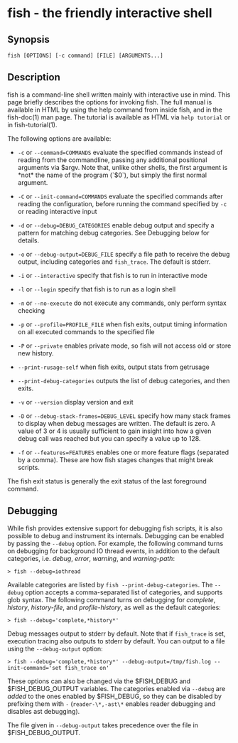# fish - the friendly interactive shell

## Synopsis

```
fish [OPTIONS] [-c command] [FILE] [ARGUMENTS...]
```

## Description

fish is a command-line shell written mainly with interactive use in mind. This page briefly describes the options for invoking fish. The full manual is available in HTML by using the help command from inside fish, and in the fish-doc(1) man page. The tutorial is available as HTML via `help tutorial` or in fish-tutorial(1).

The following options are available:


* `-c` or `--command=COMMANDS` evaluate the specified commands instead of reading from the commandline, passing any additional positional arguments via $argv. Note that, unlike other shells, the first argument is *not* the name of the program (`$0`), but simply the first normal argument.


* `-C` or `--init-command=COMMANDS` evaluate the specified commands after reading the configuration, before running the command specified by `-c` or reading interactive input


* `-d` or `--debug=DEBUG_CATEGORIES` enable debug output and specify a pattern for matching debug categories. See Debugging below for details.


* `-o` or `--debug-output=DEBUG_FILE` specify a file path to receive the debug output, including categories and `fish_trace`. The default is stderr.


* `-i` or `--interactive` specify that fish is to run in interactive mode


* `-l` or `--login` specify that fish is to run as a login shell


* `-n` or `--no-execute` do not execute any commands, only perform syntax checking


* `-p` or `--profile=PROFILE_FILE` when fish exits, output timing information on all executed commands to the specified file


* `-P` or `--private` enables private mode, so fish will not access old or store new history.


* `--print-rusage-self` when fish exits, output stats from getrusage


* `--print-debug-categories` outputs the list of debug categories, and then exits.


* `-v` or `--version` display version and exit


* `-D` or `--debug-stack-frames=DEBUG_LEVEL` specify how many stack frames to display when debug messages are written. The default is zero. A value of 3 or 4 is usually sufficient to gain insight into how a given debug call was reached but you can specify a value up to 128.


* `-f` or `--features=FEATURES` enables one or more feature flags (separated by a comma). These are how fish stages changes that might break scripts.

The fish exit status is generally the exit status of the last foreground command.

## Debugging

While fish provides extensive support for debugging fish scripts, it is also possible to debug and instrument its internals. Debugging can be enabled by passing the `--debug` option. For example, the following command turns on debugging for background IO thread events, in addition to the default categories, i.e. *debug*, *error*, *warning*, and *warning-path*:

```
> fish --debug=iothread
```

Available categories are listed by `fish --print-debug-categories`. The `--debug` option accepts a comma-separated list of categories, and supports glob syntax. The following command turns on debugging for *complete*, *history*, *history-file*, and *profile-history*, as well as the default categories:

```
> fish --debug='complete,*history*'
```

Debug messages output to stderr by default. Note that if `fish_trace` is set, execution tracing also outputs to stderr by default. You can output to a file using the `--debug-output` option:

```
> fish --debug='complete,*history*' --debug-output=/tmp/fish.log --init-command='set fish_trace on'
```

These options can also be changed via the $FISH_DEBUG and $FISH_DEBUG_OUTPUT variables. The categories enabled via `--debug` are *added* to the ones enabled by $FISH_DEBUG, so they can be disabled by prefixing them with `-` (`reader-\*,-ast\*` enables reader debugging and disables ast debugging).

The file given in `--debug-output` takes precedence over the file in $FISH_DEBUG_OUTPUT.
